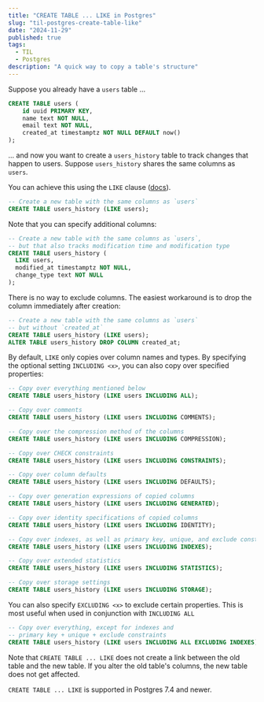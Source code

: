```yaml
---
title: "CREATE TABLE ... LIKE in Postgres"
slug: "til-postgres-create-table-like"
date: "2024-11-29"
published: true
tags:
  - TIL
  - Postgres
description: "A quick way to copy a table's structure"
---
```


Suppose you already have a `users` table ...

```sql
CREATE TABLE users (
    id uuid PRIMARY KEY,
    name text NOT NULL,
    email text NOT NULL,
    created_at timestamptz NOT NULL DEFAULT now()
);
```

... and now you want to create a `users_history` table to track changes that happen to users. Suppose `users_history` shares the same columns as `users`. 

You can achieve this using the `LIKE` clause ([docs](https://www.postgresql.org/docs/current/sql-createtable.html#SQL-CREATETABLE-PARMS-LIKE)).

```sql
-- Create a new table with the same columns as `users`
CREATE TABLE users_history (LIKE users);
```

Note that you can specify additional columns:

```sql
-- Create a new table with the same columns as `users`, 
-- but that also tracks modification time and modification type
CREATE TABLE users_history (
  LIKE users, 
  modified_at timestamptz NOT NULL, 
  change_type text NOT NULL
);
```

There is no way to exclude columns. The easiest workaround is to drop the column immediately after creation:

```sql
-- Create a new table with the same columns as `users`
-- but without `created_at`
CREATE TABLE users_history (LIKE users);
ALTER TABLE users_history DROP COLUMN created_at;
```

By default, `LIKE` only copies over column names and types. By specifying the optional setting `INCLUDING <x>`, you can also copy over specified properties:

```sql
-- Copy over everything mentioned below 
CREATE TABLE users_history (LIKE users INCLUDING ALL);

-- Copy over comments
CREATE TABLE users_history (LIKE users INCLUDING COMMENTS);

-- Copy over the compression method of the columns
CREATE TABLE users_history (LIKE users INCLUDING COMPRESSION);

-- Copy over CHECK constraints
CREATE TABLE users_history (LIKE users INCLUDING CONSTRAINTS);

-- Copy over column defaults
CREATE TABLE users_history (LIKE users INCLUDING DEFAULTS);

-- Copy over generation expressions of copied columns
CREATE TABLE users_history (LIKE users INCLUDING GENERATED);

-- Copy over identity specifications of copied columns
CREATE TABLE users_history (LIKE users INCLUDING IDENTITY);

-- Copy over indexes, as well as primary key, unique, and exclude constraints
CREATE TABLE users_history (LIKE users INCLUDING INDEXES);

-- Copy over extended statistics
CREATE TABLE users_history (LIKE users INCLUDING STATISTICS);

-- Copy over storage settings
CREATE TABLE users_history (LIKE users INCLUDING STORAGE);
```

You can also specify `EXCLUDING <x>` to exclude certain properties. This is most useful when used in conjunction with `INCLUDING ALL`

```sql
-- Copy over everything, except for indexes and 
-- primary key + unique + exclude constraints
CREATE TABLE users_history (LIKE users INCLUDING ALL EXCLUDING INDEXES);
```

Note that `CREATE TABLE ... LIKE` does not create a link between the old table and the new table. If you alter the old table's columns, the new table does not get affected.

`CREATE TABLE ... LIKE` is supported in Postgres 7.4 and newer.
